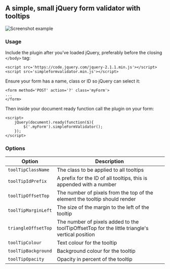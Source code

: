 A simple, small jQuery form validator with tooltips
---------------------------------------------------

![Screenshot example](http://i.imgur.com/kIiGaPb.jpg?1)

### Usage

Include the plugin after you've loaded jQuery, preferably before the closing `</body>` tag:

```
<script src='https://code.jquery.com/jquery-2.1.1.min.js'></script>
<script src='simpleformvalidator.min.js'></script>
```

Ensure your form has a name, class or ID so jQuery can select it:

```
<form method='POST' action='?' class='myForm'>
...
</form>
```

Then inside your document ready function call the plugin on your form:

```
<script>
	jQuery(document).ready(function($){
		$('.myForm').simpleFormValidator();
	});
</script>
```

### Options
| Option              | Description |
| ------------------- | ----------- |
| `toolTipClassName`  | The class to be applied to all tooltips |
| `toolTipIdPrefix`   | A prefix for the ID of all tooltips, this is appended with a number |
| `toolTipOffsetTop`  | The number of pixels from the top of the element the tooltip should render |
| `toolTipMarginLeft` | The size of the margin to the left of the tooltip |
| `triangleOffsetTop` | The number of pixels added to the toolTipOffsetTop for the little triangle's vertical position |
| `toolTipColour`     | Text colour for the tooltip |
| `toolTipBackground` | Background colour for the tooltip |
| `toolTipOpacity`    | Opacity in percent of the tooltip |
